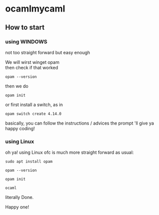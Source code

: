 # ocamlmycaml

## How to start

### using WINDOWS

not too straight forward but easy enough  

We will wirst winget opam  
then check if that worked 

```
opam --version
```
then we do  
```
opam init
```
or first install a switch, as in
```
opam switch create 4.14.0
```

basically, you can follow the instructions / advices the prompt 'll give ya  
happy coding!  

### using Linux  

oh ya! using Linux ofc is much more straight forward as usual:  

```
sudo apt install opam
```
```
opam --version
```
```
opam init
```
```
ocaml
```
literally Done.  

Happy one!
